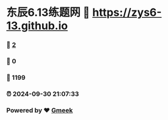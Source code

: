# 东辰6.13练题网 :link: https://zys6-13.github.io 
### :page_facing_up: [2](https://zys6-13.github.io/tag.html) 
### :speech_balloon: 0 
### :hibiscus: 1199 
### :alarm_clock: 2024-09-30 21:07:33 
### Powered by :heart: [Gmeek](https://github.com/Meekdai/Gmeek)

